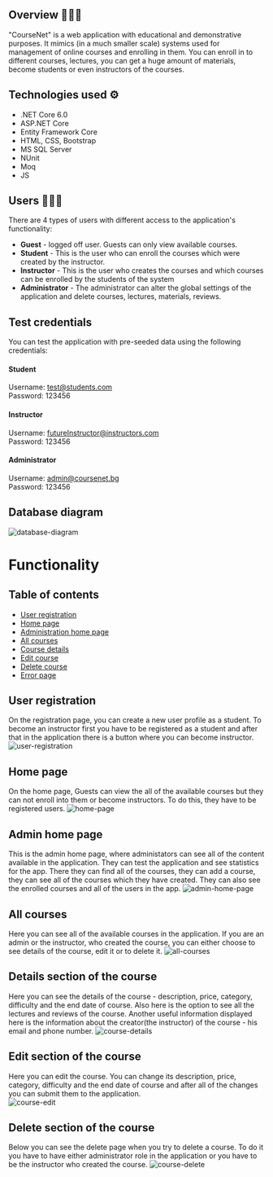 ## Overview 👨🏻‍💻

"CourseNet" is a web application with educational and demonstrative purposes. It mimics (in a much smaller scale) systems used for management of online courses and enrolling in them. You can enroll in to different courses, lectures, you can get a huge amount of materials, become students or even instructors of the courses.

   ## Technologies used ⚙️
<ul>
  <li>.NET Core 6.0</li>
  <li>ASP.NET Core</li>
  <li>Entity Framework Core</li>
  <li>HTML, CSS, Bootstrap</li>
  <li>MS SQL Server</li>
  <li>NUnit</li>
  <li>Moq</li>
  <li>JS</li>
</ul>

## Users 🧑‍🤝‍🧑
There are 4 types of users with different access to the application's functionality:

<ul>
  <li>
    <b>Guest</b> - logged off user. Guests can only view available courses. 
  </li>
  <li>
    <b>Student</b> - This is the user who can enroll the courses which were created by the instructor.
  </li>
  <li>
    <b>Instructor</b> - This is the user who creates the courses and which courses can be enrolled by the students of the system
  </li>
  <li>
    <b>Administrator</b> - The administrator can alter the global settings of the application and delete courses, lectures, materials, reviews.
  </li>
</ul>

## Test credentials
You can test the application with pre-seeded data using the following credentials:

#### Student
Username: test@students.com </br>
Password: 123456

#### Instructor
Username: futureInstructor@instructors.com </br>
Password: 123456

#### Administrator
Username: admin@coursenet.bg</br>
Password: 123456

## Database diagram

![database-diagram](https://github.com/vbukoev/CourseNet/assets/105813259/90122816-5ccb-45fc-bd4f-4472e04819aa)

# Functionality

## Table of contents
<ul>
  <li>
    <a href="#user-registration">User registration</a>
  </li>
  <li>
    <a href="#home-page">Home page</a>
  </li>
 
  <li>
    <a href="#admin-home-page">Administration home page</a>
  </li>
  <li>
    <a href="#all-courses">All courses</a>
  </li>
  <li>
    <a href="#course-details">Course details</a>
  </li>
  <li>
    <a href="#course-edit">Edit course</a>
  </li>
  <li>
    <a href="#course-delete">Delete course</a>
  </li>
  <li>
    <a href="#error-page">Error page</a>
  </li>
</ul>

## User registration
On the registration page, you can create a new user profile as a student. To become an instructor first you have to be registered as a student and after that in the application there is a button where you can become instructor.
![user-registration](https://github.com/vbukoev/CourseNet/assets/105813259/2e047b95-3990-4727-aeb5-51d0492509f7)

## Home page
On the home page, Guests can view the all of the available courses but they can not enroll into them or become instructors. To do this, they have to be registered users.
![home-page](https://github.com/vbukoev/CourseNet/assets/105813259/d90d803a-457d-4362-9c83-84ce19112e8b)

## Admin home page
This is the admin home page, where administators can see all of the content available in the application. They can test the application and see statistics for the app. There they can find all of the courses, they can add a course, they can see all of the courses which they have created. They can also see the enrolled courses and all of the users in the app.
![admin-home-page](https://github.com/vbukoev/CourseNet/assets/105813259/25699a04-7dfc-4afe-92b8-6cc0b30a685e)

## All courses
Here you can see all of the available courses in the application. If you are an admin or the instructor, who created the course, you can either choose to see details of the course, edit it or to delete it. 
![all-courses](https://github.com/vbukoev/CourseNet/assets/105813259/7eb25df1-3392-442b-8071-8a5aa9713705)

## Details section of the course
Here you can see the details of the course - description, price, category, difficulty and the end date of course. Also here is the option to see all the lectures and reviews of the course. Another useful information displayed here is the information about the creator(the instructor) of the course - his email and phone number.
![course-details](https://github.com/vbukoev/CourseNet/assets/105813259/8e512be8-b654-49b8-8bbf-38c273e6fb30)

## Edit section of the course
Here you can edit the course. You can change its description, price, category, difficulty and the end date of course and after all of the changes you can submit them to the application.  
![course-edit](https://github.com/vbukoev/CourseNet/assets/105813259/0311df60-4c25-4be6-9b13-6a59aa9b3bef)

## Delete section of the course
Below you can see the delete page when you try to delete a course. To do it you have to have either administrator role in the application or you have to be the instructor who created the course.
![course-delete](https://github.com/vbukoev/CourseNet/assets/105813259/16932c1b-6bfd-4e86-83bd-d7004b75bcbc)




